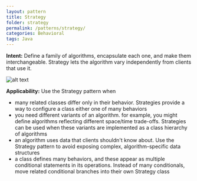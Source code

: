 ```yaml
---
layout: pattern
title: Strategy
folder: strategy
permalink: /patterns/strategy/
categories: Behavioral
tags: Java
---
```


**Intent:** Define a family of algorithms, encapsulate each one, and make them
interchangeable. Strategy lets the algorithm vary independently from clients
that use it.

![alt text](./etc/strategy_1.png "Strategy")

**Applicability:** Use the Strategy pattern when

* many related classes differ only in their behavior. Strategies provide a way to configure a class either one of many behaviors
* you need different variants of an algorithm. for example, you might define algorithms reflecting different space/time trade-offs. Strategies can be used when these variants are implemented as a class hierarchy of algorithms
* an algorithm uses data that clients shouldn't know about. Use the Strategy pattern to avoid exposing complex, algorithm-specific data structures
* a class defines many behaviors, and these appear as multiple conditional statements in its operations. Instead of many conditionals, move related conditional branches into their own Strategy class
